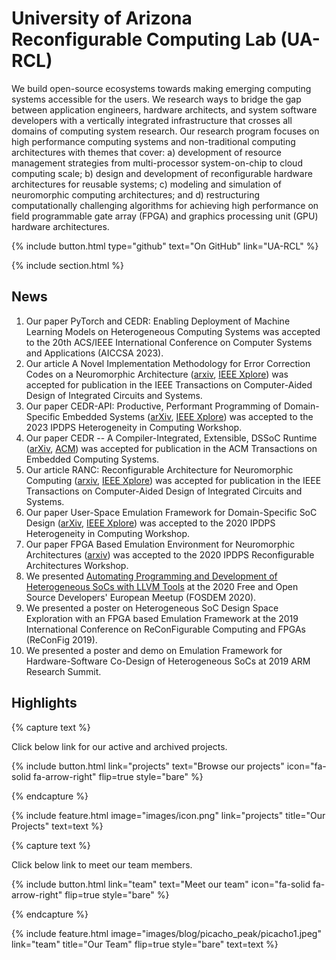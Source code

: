 ---
---

# University of Arizona Reconfigurable Computing Lab (UA-RCL)

We build open-source ecosystems towards making emerging computing systems accessible for the users. We research ways to bridge the gap between application engineers, hardware architects, and system software developers with a vertically integrated infrastructure that crosses all domains of computing system research. Our research program focuses on high performance computing systems and non-traditional computing architectures with themes that cover: a) development of resource management strategies from multi-processor system-on-chip to cloud computing scale; b) design and development of reconfigurable hardware architectures for reusable systems; c) modeling and simulation of neuromorphic computing architectures; and d) restructuring computationally challenging algorithms for achieving high performance on field programmable gate array (FPGA) and graphics processing unit (GPU) hardware architectures.

{%
  include button.html
  type="github"
  text="On GitHub"
  link="UA-RCL"
%}

{% include section.html %}

## News

1. Our paper PyTorch and CEDR: Enabling Deployment of Machine Learning Models on Heterogeneous Computing Systems was accepted to the 20th ACS/IEEE International Conference on Computer Systems and Applications (AICCSA 2023).
1. Our article A Novel Implementation Methodology for Error Correction Codes on a Neuromorphic Architecture ([arxiv](https://arxiv.org/abs/2306.04010), [IEEE Xplore](https://ieeexplore.ieee.org/abstract/document/10149083)) was accepted for publication in the IEEE Transactions on Computer-Aided Design of Integrated Circuits and Systems.
1. Our paper CEDR-API: Productive, Performant Programming of Domain-Specific Embedded Systems ([arXiv](https://arxiv.org/abs/2304.12396), [IEEE Xplore](https://ieeexplore.ieee.org/document/10196561)) was accepted to the 2023 IPDPS Heterogeneity in Computing Workshop.
1. Our paper CEDR -- A Compiler-Integrated, Extensible, DSSoC Runtime ([arXiv](https://arxiv.org/pdf/2204.08962.pdf), [ACM](https://dl.acm.org/doi/full/10.1145/3529257)) was accepted for publication in the ACM Transactions on Embedded Computing Systems.
1. Our article RANC: Reconfigurable Architecture for Neuromorphic Computing ([arxiv](https://arxiv.org/abs/2011.00624), [IEEE Xplore](https://ieeexplore.ieee.org/abstract/document/9260204)) was accepted for publication in the IEEE Transactions on Computer-Aided Design of Integrated Circuits and Systems.
1. Our paper User-Space Emulation Framework for Domain-Specific SoC Design ([arXiv](https://arxiv.org/pdf/2004.01636.pdf), [IEEE Xplore](https://ieeexplore.ieee.org/abstract/document/9150335)) was accepted to the 2020 IPDPS Heterogeneity in Computing Workshop.
1. Our paper FPGA Based Emulation Environment for Neuromorphic Architectures ([arxiv](https://arxiv.org/abs/2004.06061)) was accepted to the 2020 IPDPS Reconfigurable Architectures Workshop.
1. We presented [Automating Programming and Development of Heterogeneous SoCs with LLVM Tools](https://archive.fosdem.org/2020/schedule/event/llvm_aut_prog_het_soc/) at the 2020 Free and Open Source Developers' European Meetup (FOSDEM 2020).
1. We presented a poster on Heterogeneous SoC Design Space Exploration with an FPGA based Emulation Framework at the 2019 International Conference on ReConFigurable Computing and FPGAs (ReConFig 2019).
1. We presented a poster and demo on Emulation Framework for Hardware-Software Co-Design of Heterogeneous SoCs at 2019 ARM Research Summit.

## Highlights

{% capture text %}

Click below link for our active and archived projects.

{%
  include button.html
  link="projects"
  text="Browse our projects"
  icon="fa-solid fa-arrow-right"
  flip=true
  style="bare"
%}

{% endcapture %}

{%
  include feature.html
  image="images/icon.png"
  link="projects"
  title="Our Projects"
  text=text
%}

{% capture text %}

Click below link to meet our team members.

{%
  include button.html
  link="team"
  text="Meet our team"
  icon="fa-solid fa-arrow-right"
  flip=true
  style="bare"
%}

{% endcapture %}

{%
  include feature.html
  image="images/blog/picacho_peak/picacho1.jpeg"
  link="team"
  title="Our Team"
  flip=true
  style="bare"
  text=text
%}
